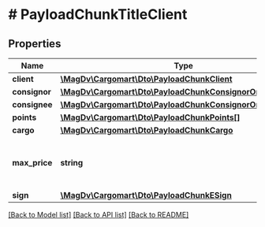 # # PayloadChunkTitleClient

## Properties

Name | Type | Description | Notes
------------ | ------------- | ------------- | -------------
**client** | [**\MagDv\Cargomart\Dto\PayloadChunkClient**](PayloadChunkClient.md) |  |
**consignor** | [**\MagDv\Cargomart\Dto\PayloadChunkConsignorOrConsignee[]**](PayloadChunkConsignorOrConsignee.md) | Грузоотправитель |
**consignee** | [**\MagDv\Cargomart\Dto\PayloadChunkConsignorOrConsignee[]**](PayloadChunkConsignorOrConsignee.md) | Грузополучатель |
**points** | [**\MagDv\Cargomart\Dto\PayloadChunkPoints[]**](PayloadChunkPoints.md) | Маршрут |
**cargo** | [**\MagDv\Cargomart\Dto\PayloadChunkCargo**](PayloadChunkCargo.md) |  |
**max_price** | **string** | Максимально допустимая цена заказа с указанием валюты |
**sign** | [**\MagDv\Cargomart\Dto\PayloadChunkESign**](PayloadChunkESign.md) |  |

[[Back to Model list]](../../README.md#models) [[Back to API list]](../../README.md#endpoints) [[Back to README]](../../README.md)
